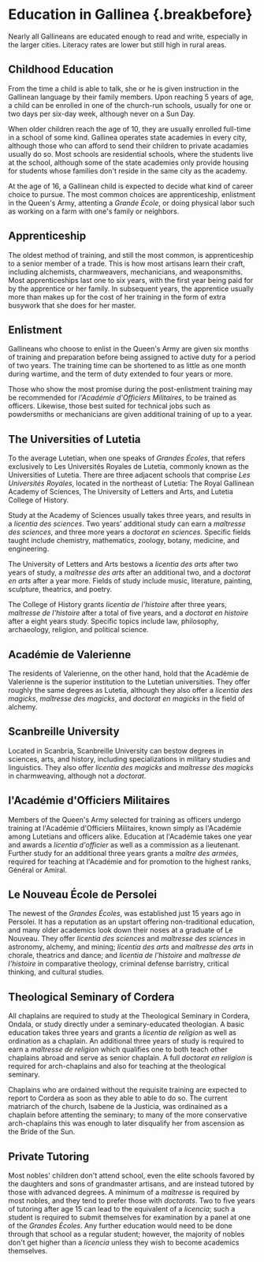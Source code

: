 # Education in Gallinea {.breakbefore}

Nearly all Gallineans are educated enough to read and write, especially in the larger
cities. Literacy rates are lower but still high in rural areas.

## Childhood Education

From the time a child is able to talk, she or he is given instruction in the Gallinean
language by their family members. Upon reaching 5 years of age, a child can be enrolled
in one of the church-run schools, usually for one or two days per six-day week, although
never on a Sun Day.

When older children reach the age of 10, they are usually enrolled full-time in a school
of some kind. Gallinea operates state academies in every city, although those who can
afford to send their children to private acadamies usually do so. Most schools are 
residential schools, where the students live at the school, although some of the state
academies only provide housing for students whose families don't reside in the same city
as the academy.

At the age of 16, a Gallinean child is expected to decide what kind of career choice to
pursue. The most common choices are apprenticeship, enlistment in the Queen's Army, 
attenting a *Grande École*, or doing physical labor such as working on a farm with one's
family or neighbors.

## Apprenticeship

The oldest method of training, and still the most common, is apprenticeship to a senior
member of a trade. This is how most artisans learn their craft, including alchemists,
charmweavers, mechanicians, and weaponsmiths. Most apprenticeships last one to six
years, with the first year being paid for by the apprentice or her family. In subsequent
years, the apprentice usually more than makes up for the cost of her training in the form 
of extra busywork that she does for her master.

## Enlistment

Gallineans who choose to enlist in the Queen's Army are given six months of training and
preparation before being assigned to active duty for a period of two years. The training
time can be shortened to as little as one month during wartime, and the term of duty
extended to four years or more.

Those who show the most promise during the post-enlistment training may be recommended
for *l'Académie d'Officiers Militaires*, to be trained as officers. Likewise, those
best suited for technical jobs such as powdersmiths or mechanicians are given additional 
training of up to a year.

## The Universities of Lutetia

To the average Lutetian, when one speaks of *Grandes Écoles*, that refers exclusively to 
Les Universités Royales de Lutetia, commonly known as the Universities of Lutetia.
There are three adjacent schools that comprise *Les Universités Royales*, located in the
northeast of Lutetia: The Royal Gallinean Academy of Sciences, The University of Letters and Arts,
and Lutetia College of History.

Study at the Academy of Sciences usually takes three years, and results in a 
*licentia des sciences*. Two years' additional study can earn a *maîtresse des sciences*, and
three more years a *doctorat en sciences*. Specific fields taught include chemistry, mathematics,
zoology, botany, medicine, and engineering.

The University of Letters and Arts bestows a *licentia des arts* after two years of study, a
*maîtresse des arts* after an additional two, and a *doctorat en arts* after a year more.
Fields of study include music, literature, painting, sculpture, theatrics, and poetry.

The College of History grants *licentia de l'histoire* after three years, *maîtresse de l'histoire* 
after a total of five years, and a *doctorat en histoire* after a eight years study. Specific
topics include law, philosophy, archaeology, religion, and political science.

## Académie de Valerienne

The residents of Valerienne, on the other hand, hold that the Académie de Valerienne is the
superior institution to the Lutetian universities. They offer roughly the same degrees
as Lutetia, although they also offer a *licentia des magicks*, *maîtresse des magicks*,
and *doctorat en magicks* in the field of alchemy.

## Scanbreille University

Located in Scanbria, Scanbreille University can bestow degrees in sciences, arts, and history,
including specializations in military studies and linguistics. They also offer *licentia des magicks*
and *maîtresse des magicks* in charmweaving, although not a *doctorat*.

## l'Académie d'Officiers Militaires

Members of the Queen's Army selected for training as officers undergo training at l'Académie 
d'Officiers Militaires, known simply as l'Académie among Lutetians and officers alike. Education 
at l'Académie takes one year and awards a *licentia d'officier* as well as a commission as a
lieutenant. Further study for an additional three years grants a *maître des armées*, 
 required for teaching at l'Académie and for promotion to the highest ranks, Général or Amiral.

## Le Nouveau École de Persolei

The newest of the *Grandes Écoles*, was established just 15 years ago in Persolei. It has a
reputation as an upstart offering non-traditional education, and many older academics look down
their noses at a graduate of Le Nouveau. They offer *licentia des sciences* and *maîtresse des sciences*
in astronomy, alchemy, and mining; *licentia des arts* and *maîtresse des arts* in 
chorale, theatrics and dance; and *licentia de l'histoire* and *maîtresse de l'histoire* in 
comparative theology, criminal defense barristry, critical thinking, and cultural studies.

## Theological Seminary of Cordera

All chaplains are required to study at the Theological Seminary in Cordera, Ondala, or study directly
under a seminary-educated theologian. A basic education takes three years and grants a 
*licentia de religion* as well as ordination as a chaplain. An additional three years of study is
required to earn a *maîtresse de religion* which qualifies one to both teach other chaplains abroad and
serve as senior chaplain. A full *doctorat en religion* is required for arch-chaplains and also for
teaching at the theological seminary.

Chaplains who are ordained without the requisite training are expected to report to Cordera as soon
as they able to able to do so. The current matriarch of the church, Isabene de la Justicia, was ordinained
as a chaplain before attenting the seminary; to many of the more conservative arch-chaplains this was
enough to later disqualify her from ascension as the Bride of the Sun.

## Private Tutoring

Most nobles' children don't attend school, even the elite schools favored by the daughters and sons of
grandmaster artisans, and are instead tutored by those with advanced degrees.
A minimum of a *maîtresse* is required by most nobles, and they tend to prefer those with *doctorats*.
Two to five years of tutoring after age 15 can lead to the equivalent of a *licencia*; such a student
is required to submit themselves for examination by a panel at one of the *Grandes Écoles*. Any further
education would need to be done through that school as a regular student; however, the majority of 
nobles don't get higher than a *licencia* unless they wish to become academics themselves.

